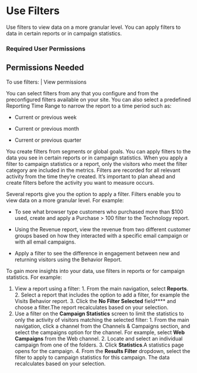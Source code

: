 

# Use Filters

Use filters to view data on a more granular level. You can apply filters to
data in certain reports or in campaign statistics.

### Required User Permissions

Permissions Needed  
---  
To use filters: | View permissions  
  
You can select filters from any that you configure and from the preconfigured
filters available on your site. You can also select a predefined Reporting
Time Range to narrow the report to a time period such as:

  * Current or previous week

  * Current or previous month

  * Current or previous quarter

You create filters from segments or global goals. You can apply filters to the
data you see in certain reports or in campaign statistics. When you apply a
filter to campaign statistics or a report, only the visitors who meet the
filter category are included in the metrics. Filters are recorded for all
relevant activity from the time they’re created. It’s important to plan ahead
and create filters before the activity you want to measure occurs.

Several reports give you the option to apply a filter. Filters enable you to
view data on a more granular level. For example:

  * To see what browser type customers who purchased more than $100 used, create and apply a Purchase > 100 filter to the Technology report.

  * Using the Revenue report, view the revenue from two different customer groups based on how they interacted with a specific email campaign or with all email campaigns.

  * Apply a filter to see the difference in engagement between new and returning visitors using the Behavior Report.

To gain more insights into your data, use filters in reports or for campaign
statistics. For example:

  1. View a report using a filter:
    1. From the main navigation, select **Reports**.
    2. Select a report that includes the option to add a filter, for example the Visits Behavior report.
    3. Click the **No Filter Selected** field**** and choose a filter.The report recalculates based on your selection.
  2. Use a filter on the **Campaign Statistics** screen to limit the statistics to only the activity of visitors matching the selected filter:
    1. From the main navigation, click a channel from the Channels & Campaigns section, and select the campaigns option for the channel. For example, select **Web Campaigns** from the Web channel.
    2. Locate and select an individual campaign from one of the folders.
    3. Click **Statistics**.A statistics page opens for the campaign.
    4. From the **Results Filter** dropdown, select the filter to apply to campaign statistics for this campaign. The data recalculates based on your selection.

